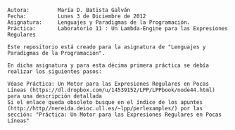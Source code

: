 	Autora:			María D. Batista Galván
	Fecha:			Lunes 3 de Diciembre de 2012
	Asignatura:		Lenguajes y Paradigmas de la Programación.
	Práctica:		Laboratorio 11 : Un Lambda-Engine para las Expresiones Regulares

	Este repositorio está creado para la asignatura de "Lenguajes y Paradigmas de la Programación".

	En dicha asignatura y para esta décima primera práctica se debía realizar los siguientes pasos:

	Véase Práctica: Un Motor para las Expresiones Regulares en Pocas Líneas (https://dl.dropbox.com/u/14539152/LPP/LPPbook/node44.html) para una descripción detallada
	Si el enlace queda obsoleto busque en el índice de los apuntes (http://http//nereida.deioc.ull.es/~lpp/perlexamples/) por las sección: "Práctica: Un Motor para las Expresiones Regulares en Pocas Líneas"